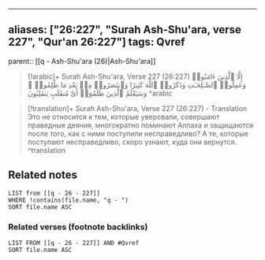 
---
aliases: ["26:227", "Surah Ash-Shu'ara, verse 227", "Qur'an 26:227"]
tags: Qvref
---

parent:: [[q - Ash-Shu'ara (26)|Ash-Shu'ara]]

> [!arabic]+ Surah Ash-Shu'ara, Verse 227 (26:227)
> <span class="quran-arabic">إِلَّا ٱلَّذِينَ ءَامَنُوا۟ وَعَمِلُوا۟ ٱلصَّـٰلِحَـٰتِ وَذَكَرُوا۟ ٱللَّهَ كَثِيرًا وَٱنتَصَرُوا۟ مِنۢ بَعْدِ مَا ظُلِمُوا۟ ۗ وَسَيَعْلَمُ ٱلَّذِينَ ظَلَمُوٓا۟ أَىَّ مُنقَلَبٍ يَنقَلِبُونَ</span>
^arabic

> [!translation]+ Surah Ash-Shu'ara, Verse 227 (26:227) - Translation
> Это не относится к тем, которые уверовали, совершают праведные деяния, многократно поминают Аллаха и защищаются после того, как с ними поступили несправедливо? А те, которые поступают несправедливо, скоро узнают, куда они вернутся.
^translation



## Related notes
```dataview
LIST from [[q - 26 - 227]]
WHERE !contains(file.name, "q - ")
SORT file.name ASC
```

### Related verses (footnote backlinks)
```dataview
LIST FROM [[q - 26 - 227]] AND #Qvref
SORT file.name ASC
```

